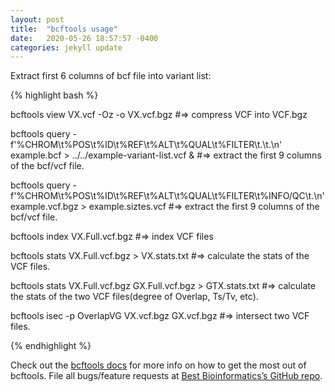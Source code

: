```yaml
---
layout: post
title:  "bcftools usage"
date:   2020-05-26 18:57:57 -0400
categories: jekyll update
---
```


Extract first 6 columns of bcf file into variant list:

{% highlight bash %}

bcftools view VX.vcf -Oz -o VX.vcf.bgz
#=> compress VCF into VCF.bgz

bcftools query -f'%CHROM\t%POS\t%ID\t%REF\t%ALT\t%QUAL\t%FILTER\t.\t.\n' example.bcf > ../../example-variant-list.vcf &
#=> extract the first 9 columns of the bcf/vcf file.

bcftools query -f'%CHROM\t%POS\t%ID\t%REF\t%ALT\t%QUAL\t%FILTER\t%INFO/QC\t.\n' example.vcf.bgz > example.siztes.vcf 
#=> extract the first 9 columns of the bcf/vcf file.

bcftools index VX.Full.vcf.bgz
#=> index VCF files

bcftools stats VX.Full.vcf.bgz > VX.stats.txt
#=> calculate the stats of the VCF files. 

bcftools stats VX.Full.vcf.bgz GX.Full.vcf.bgz > GTX.stats.txt
#=> calculate the stats of the two VCF files(degree of Overlap, Ts/Tv, etc). 

bcftools isec -p OverlapVG VX.vcf.bgz GX.vcf.bgz
#=> intersect two VCF files.


{% endhighlight %}

Check out the [bcftools docs][bcftools-docs] for more info on how to get the most out of bcftools. 
File all bugs/feature requests at [Best Bioinformatics’s GitHub repo][best-bioinformatics-gh].

[bcftools-docs]: http://samtools.github.io/bcftools/bcftools.html
[best-bioinformatics-gh]: https://github.com/best-bioinformatics/samtools.github.com

